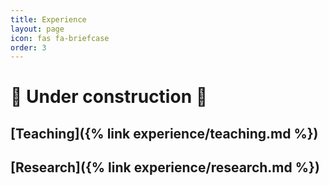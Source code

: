 ```yaml
---
title: Experience
layout: page
icon: fas fa-briefcase
order: 3
---
```


# 🚧 Under construction 🚧

## [Teaching]({% link experience/teaching.md %})

## [Research]({% link experience/research.md %})
